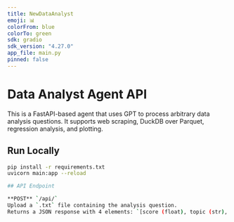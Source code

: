 ```yaml
---
title: NewDataAnalyst
emoji: 📊
colorFrom: blue
colorTo: green
sdk: gradio
sdk_version: "4.27.0"
app_file: main.py
pinned: false
---
```


# Data Analyst Agent API

This is a FastAPI-based agent that uses GPT to process arbitrary data analysis questions. It supports web scraping, DuckDB over Parquet, regression analysis, and plotting.

## Run Locally

```bash
pip install -r requirements.txt
uvicorn main:app --reload

## API Endpoint

**POST** `/api/`  
Upload a `.txt` file containing the analysis question.  
Returns a JSON response with 4 elements: `[score (float), topic (str), correlation (float), image (base64 str)]`.
